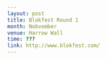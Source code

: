 ```yaml
---
layout: post
title: Blokfest Round 1
month: Nobvember
venue: Harrow Wall
time: ???
link: http://www.blokfest.com/
---
```

